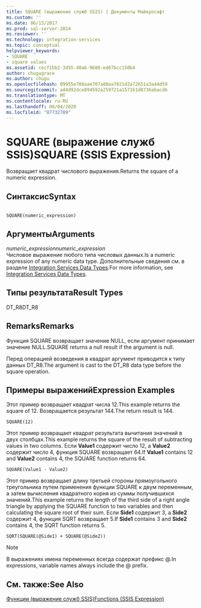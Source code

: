 ```yaml
---
title: SQUARE (выражение служб SSIS) | Документы Майкрософт
ms.custom: ''
ms.date: 06/13/2017
ms.prod: sql-server-2014
ms.reviewer: ''
ms.technology: integration-services
ms.topic: conceptual
helpviewer_keywords:
- SQUARE
- square values
ms.assetid: cecf1bb2-3d55-40a6-9688-ed67bcc150b4
author: chugugrace
ms.author: chugu
ms.openlocfilehash: 09955e708aae707a88aa7821d2a72651a3a44d59
ms.sourcegitcommit: ad4d92dce894592a259721a1571b1d8736abacdb
ms.translationtype: MT
ms.contentlocale: ru-RU
ms.lasthandoff: 08/04/2020
ms.locfileid: "87732789"
---
```

# <a name="square-ssis-expression"></a><span data-ttu-id="c518b-102">SQUARE (выражение служб SSIS)</span><span class="sxs-lookup"><span data-stu-id="c518b-102">SQUARE (SSIS Expression)</span></span>
  <span data-ttu-id="c518b-103">Возвращает квадрат числового выражения.</span><span class="sxs-lookup"><span data-stu-id="c518b-103">Returns the square of a numeric expression.</span></span>  
  
## <a name="syntax"></a><span data-ttu-id="c518b-104">Синтаксис</span><span class="sxs-lookup"><span data-stu-id="c518b-104">Syntax</span></span>  
  
```  
  
SQUARE(numeric_expression)  
```  
  
## <a name="arguments"></a><span data-ttu-id="c518b-105">Аргументы</span><span class="sxs-lookup"><span data-stu-id="c518b-105">Arguments</span></span>  
 <span data-ttu-id="c518b-106">*numeric_expression*</span><span class="sxs-lookup"><span data-stu-id="c518b-106">*numeric_expression*</span></span>  
 <span data-ttu-id="c518b-107">Числовое выражение любого типа числовых данных.</span><span class="sxs-lookup"><span data-stu-id="c518b-107">Is a numeric expression of any numeric data type.</span></span> <span data-ttu-id="c518b-108">Дополнительные сведения см. в разделе [Integration Services Data Types](../data-flow/integration-services-data-types.md).</span><span class="sxs-lookup"><span data-stu-id="c518b-108">For more information, see [Integration Services Data Types](../data-flow/integration-services-data-types.md).</span></span>  
  
## <a name="result-types"></a><span data-ttu-id="c518b-109">Типы результата</span><span class="sxs-lookup"><span data-stu-id="c518b-109">Result Types</span></span>  
 <span data-ttu-id="c518b-110">DT_R8</span><span class="sxs-lookup"><span data-stu-id="c518b-110">DT_R8</span></span>  
  
## <a name="remarks"></a><span data-ttu-id="c518b-111">Remarks</span><span class="sxs-lookup"><span data-stu-id="c518b-111">Remarks</span></span>  
 <span data-ttu-id="c518b-112">Функция SQUARE возвращает значение NULL, если аргумент принимает значение NULL.</span><span class="sxs-lookup"><span data-stu-id="c518b-112">SQUARE returns a null result if the argument is null.</span></span>  
  
 <span data-ttu-id="c518b-113">Перед операцией возведения в квадрат аргумент приводится к типу данных DT_R8.</span><span class="sxs-lookup"><span data-stu-id="c518b-113">The argument is cast to the DT_R8 data type before the square operation.</span></span>  
  
## <a name="expression-examples"></a><span data-ttu-id="c518b-114">Примеры выражений</span><span class="sxs-lookup"><span data-stu-id="c518b-114">Expression Examples</span></span>  
 <span data-ttu-id="c518b-115">Этот пример возвращает квадрат числа 12.</span><span class="sxs-lookup"><span data-stu-id="c518b-115">This example returns the square of 12.</span></span> <span data-ttu-id="c518b-116">Возвращается результат 144.</span><span class="sxs-lookup"><span data-stu-id="c518b-116">The return result is 144.</span></span>  
  
```  
SQUARE(12)  
```  
  
 <span data-ttu-id="c518b-117">Этот пример возвращает квадрат результата вычитания значений в двух столбцах.</span><span class="sxs-lookup"><span data-stu-id="c518b-117">This example returns the square of the result of subtracting values in two columns.</span></span> <span data-ttu-id="c518b-118">Если **Value1** содержит число 12, а **Value2** содержит число 4, функция SQUARE возвращает 64.</span><span class="sxs-lookup"><span data-stu-id="c518b-118">If **Value1** contains 12 and **Value2** contains 4, the SQUARE function returns 64.</span></span>  
  
```  
SQUARE(Value1 - Value2)  
```  
  
 <span data-ttu-id="c518b-119">Этот пример возвращает длину третьей стороны прямоугольного треугольника путем применения функции SQUARE к двум переменным, а затем вычисления квадратного корня из суммы получившихся значений.</span><span class="sxs-lookup"><span data-stu-id="c518b-119">This example returns the length of the third side of a right angle triangle by applying the SQUARE function to two variables and then calculating the square root of their sum.</span></span> <span data-ttu-id="c518b-120">Если **Side1** содержит 3, а **Side2** содержит 4, функция SQRT возвращает 5.</span><span class="sxs-lookup"><span data-stu-id="c518b-120">If **Side1** contains 3 and **Side2** contains 4, the SQRT function returns 5.</span></span>  
  
```  
SQRT(SQUARE(@Side1) + SQUARE(@Side2))  
```  
  
> [!NOTE]  
>  <span data-ttu-id="c518b-121">В выражениях имена переменных всегда содержат префикс \@.</span><span class="sxs-lookup"><span data-stu-id="c518b-121">In expressions, variable names always include the \@ prefix.</span></span>  
  
## <a name="see-also"></a><span data-ttu-id="c518b-122">См. также:</span><span class="sxs-lookup"><span data-stu-id="c518b-122">See Also</span></span>  
 [<span data-ttu-id="c518b-123">Функции (выражение служб SSIS)</span><span class="sxs-lookup"><span data-stu-id="c518b-123">Functions &#40;SSIS Expression&#41;</span></span>](functions-ssis-expression.md)  
  
  
